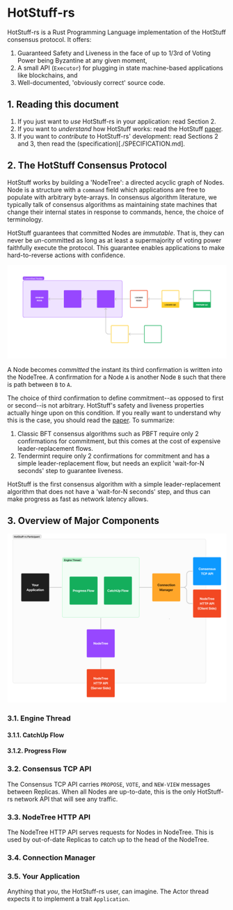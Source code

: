 # HotStuff-rs 
HotStuff-rs is a Rust Programming Language implementation of the HotStuff consensus protocol. It offers:
1. Guaranteed Safety and Liveness in the face of up to 1/3rd of Voting Power being Byzantine at any given moment,
2. A small API (`Executor`) for plugging in state machine-based applications like blockchains, and
3. Well-documented, 'obviously correct' source code.

## 1. Reading this document
1. If you just want to *use* HotStuff-rs in your application: read Section 2.
2. If you want to *understand* how HotStuff works: read the HotStuff [paper](./readme_assets/HotStuff%20paper.pdf).
3. If you want to *contribute* to HotStuff-rs' development: read Sections 2 and 3, then read the (specification)[./SPECIFICATION.md]. 

## 2. The HotStuff Consensus Protocol

HotStuff works by building a 'NodeTree': a directed acyclic graph of Nodes. Node is a structure with a `command` field which applications are free to populate with arbitrary byte-arrays. In consensus algorithm literature, we typically talk of consensus algorithms as maintaining state machines that change their internal states in response to commands, hence, the choice of terminology.

HotStuff guarantees that committed Nodes are *immutable*. That is, they can never be *un*-committed as long as at least a supermajority of voting power faithfully execute the protocol. This guarantee enables applications to make hard-to-reverse actions with confidence. 

![A graphic depicting a Tree (DAG) of nodes. Nodes are colored depending on how many confirmations they have.](./readme_assets/NodeTree.png "NodeTree")

A Node becomes *committed* the instant its third confirmation is written into the NodeTree. A confirmation for a Node `A` is another Node `B` such that there is path between `B` to `A`.

The choice of third confirmation to define commitment--as opposed to first or second--is not arbitrary. HotStuff's safety and liveness properties actually hinge upon on this condition. If you really want to understand why this is the case, you should read the [paper](./readme_assets/HotStuff%20paper.pdf). To summarize:

1. Classic BFT consensus algorithms such as PBFT require only 2 confirmations for commitment, but this comes at the cost of expensive leader-replacement flows.
2. Tendermint require only 2 confirmations for commitment and has a simple leader-replacement flow, but needs an explicit 'wait-for-N seconds' step to guarantee liveness.

HotStuff is the first consensus algorithm with a simple leader-replacement algorithm that does not have a 'wait-for-N seconds' step, and thus can make progress as fast as network latency allows.

## 3. Overview of Major Components

![A graphic depicting the set of relationships between HotStuff-rs' components](./readme_assets/Components.png "Components")

### 3.1. Engine Thread

#### 3.1.1. CatchUp Flow

#### 3.1.2. Progress Flow

### 3.2. Consensus TCP API

The Consensus TCP API carries `PROPOSE`, `VOTE`, and `NEW-VIEW` messages between Replicas. When all Nodes are up-to-date, this is the only HotStuff-rs network API that will see any traffic. 

### 3.3. NodeTree HTTP API

The NodeTree HTTP API serves requests for Nodes in NodeTree. This is used by out-of-date Replicas to catch up to the head of the NodeTree.  

### 3.4. Connection Manager

### 3.5. Your Application

Anything that *you*, the HotStuff-rs user, can imagine. The Actor thread expects it to implement a trait `Application`.


